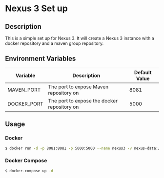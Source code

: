 # Nexus 3 Set up
## Description
This is a simple set up for Nexus 3. It will create a Nexus 3 instance with a docker repository and a maven group repository.

## Environment Variables
| Variable                | Description                                 | Default Value |
|-------------------------|---------------------------------------------| ------------- |
| MAVEN_PORT              | The port to expose Maven repository on      | 8081 |
| DOCKER_PORT       | The port to expose the docker repository on | 5000 |

## Usage
### Docker
```bash
$ docker run -d -p 8081:8081 -p 5000:5000 --name nexus3 -v nexus-data:/nexus-data -e DOCKER_PORT=5000 -e MAVEN_PORT=8081 nexus3
```

### Docker Compose
```bash
$ docker-compose up -d
```
